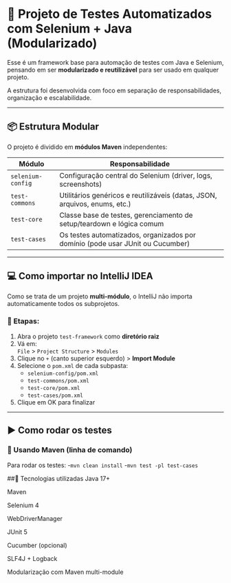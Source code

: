 # 🧪 Projeto de Testes Automatizados com Selenium + Java (Modularizado)

Esse é um framework base para automação de testes com Java e Selenium, pensando em ser **modularizado e reutilizável** para ser usado em qualquer projeto.  

A estrutura foi desenvolvida com foco em separação de responsabilidades, organização e escalabilidade.

---

## 📦 Estrutura Modular

O projeto é dividido em **módulos Maven** independentes:

| Módulo            | Responsabilidade                                                                 |
|-------------------|-----------------------------------------------------------------------------------|
| `selenium-config` | Configuração central do Selenium (driver, logs, screenshots)                      |
| `test-commons`    | Utilitários genéricos e reutilizáveis (datas, JSON, arquivos, enums, etc.)        |
| `test-core`       | Classe base de testes, gerenciamento de setup/teardown e lógica comum             |
| `test-cases`      | Os testes automatizados, organizados por domínio (pode usar JUnit ou Cucumber)    |

---

## 💻 Como importar no IntelliJ IDEA

Como se trata de um projeto **multi-módulo**, o IntelliJ não importa automaticamente todos os subprojetos.

### 🔁 Etapas:

1. Abra o projeto `test-framework` como **diretório raiz**
2. Vá em:  
   `File` > `Project Structure` > `Modules`
3. Clique no `+` (canto superior esquerdo) > **Import Module**
4. Selecione o `pom.xml` de cada subpasta:  
   - `selenium-config/pom.xml`  
   - `test-commons/pom.xml`  
   - `test-core/pom.xml`  
   - `test-cases/pom.xml`
5. Clique em OK para finalizar

---

## ▶️ Como rodar os testes

### 🧪 Usando Maven (linha de comando)

Para rodar os testes:
 -`mvn clean install`
 -`mvn test -pl test-cases` 

##🧱 Tecnologias utilizadas
Java 17+

Maven

Selenium 4

WebDriverManager

JUnit 5

Cucumber (opcional)

SLF4J + Logback

Modularização com Maven multi-module

